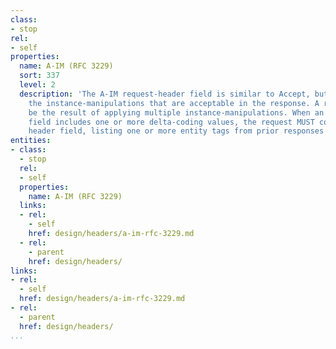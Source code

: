 ```yaml
---
class:
- stop
rel:
- self
properties:
  name: A-IM (RFC 3229)
  sort: 337
  level: 2
  description: 'The A-IM request-header field is similar to Accept, but restricts
    the instance-manipulations that are acceptable in the response. A response may
    be the result of applying multiple instance-manipulations. When an A-IM request-header
    field includes one or more delta-coding values, the request MUST contain an If-None-Match
    header field, listing one or more entity tags from prior responses for the request-URI. '
entities:
- class:
  - stop
  rel:
  - self
  properties:
    name: A-IM (RFC 3229)
  links:
  - rel:
    - self
    href: design/headers/a-im-rfc-3229.md
  - rel:
    - parent
    href: design/headers/
links:
- rel:
  - self
  href: design/headers/a-im-rfc-3229.md
- rel:
  - parent
  href: design/headers/
...
```

